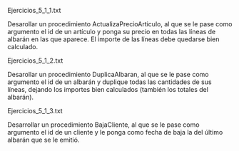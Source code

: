 Ejercicios_5_1_1.txt

Desarollar un procedimiento ActualizaPrecioArticulo, al que se le pase como argumento 
el id de un artículo y ponga su precio en todas las líneas de albarán en las que aparece.
El importe de las líneas debe quedarse bien calculado.

Ejercicios_5_1_2.txt

Desarollar un procedimiento DuplicaAlbaran, al que se le pase como argumento 
el id de un albarán y duplique todas las cantidades de sus líneas, 
dejando los importes bien calculados (también los totales del albarán).

Ejercicios_5_1_3.txt

Desarrollar un procedimiento BajaCliente, al que se le pase como argumento el 
id de un cliente y le ponga como fecha de baja la del último albarán que se le emitió. 
